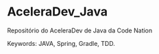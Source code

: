 # AceleraDev_Java
Repositório do AceleraDev de Java da Code Nation

Keywords: JAVA, Spring, Gradle, TDD.
